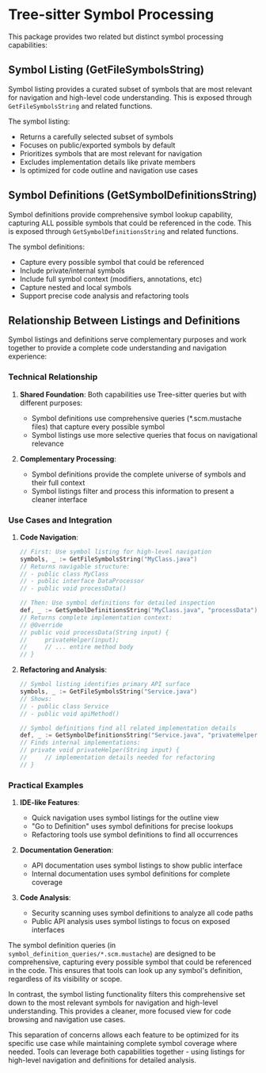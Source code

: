 # Tree-sitter Symbol Processing

This package provides two related but distinct symbol processing capabilities:

## Symbol Listing (GetFileSymbolsString)

Symbol listing provides a curated subset of symbols that are most relevant for navigation and high-level code understanding. This is exposed through `GetFileSymbolsString` and related functions.

The symbol listing:
- Returns a carefully selected subset of symbols
- Focuses on public/exported symbols by default
- Prioritizes symbols that are most relevant for navigation
- Excludes implementation details like private members
- Is optimized for code outline and navigation use cases

## Symbol Definitions (GetSymbolDefinitionsString)

Symbol definitions provide comprehensive symbol lookup capability, capturing ALL possible symbols that could be referenced in the code. This is exposed through `GetSymbolDefinitionsString` and related functions.

The symbol definitions:
- Capture every possible symbol that could be referenced
- Include private/internal symbols
- Include full symbol context (modifiers, annotations, etc)
- Capture nested and local symbols
- Support precise code analysis and refactoring tools

## Relationship Between Listings and Definitions

Symbol listings and definitions serve complementary purposes and work together to provide a complete code understanding and navigation experience:

### Technical Relationship

1. **Shared Foundation**: Both capabilities use Tree-sitter queries but with different purposes:
   - Symbol definitions use comprehensive queries (*.scm.mustache files) that capture every possible symbol
   - Symbol listings use more selective queries that focus on navigational relevance

2. **Complementary Processing**:
   - Symbol definitions provide the complete universe of symbols and their full context
   - Symbol listings filter and process this information to present a cleaner interface

### Use Cases and Integration

1. **Code Navigation**:
   ```go
   // First: Use symbol listing for high-level navigation
   symbols, _ := GetFileSymbolsString("MyClass.java")
   // Returns navigable structure:
   // - public class MyClass
   // - public interface DataProcessor
   // - public void processData()
   
   // Then: Use symbol definitions for detailed inspection
   def, _ := GetSymbolDefinitionsString("MyClass.java", "processData")
   // Returns complete implementation context:
   // @Override
   // public void processData(String input) {
   //     privateHelper(input);
   //     // ... entire method body
   // }
   ```

2. **Refactoring and Analysis**:
   ```go
   // Symbol listing identifies primary API surface
   symbols, _ := GetFileSymbolsString("Service.java")
   // Shows:
   // - public class Service
   // - public void apiMethod()
   
   // Symbol definitions find all related implementation details
   def, _ := GetSymbolDefinitionsString("Service.java", "privateHelper")
   // Finds internal implementations:
   // private void privateHelper(String input) {
   //     // implementation details needed for refactoring
   // }
   ```

### Practical Examples

1. **IDE-like Features**:
   - Quick navigation uses symbol listings for the outline view
   - "Go to Definition" uses symbol definitions for precise lookups
   - Refactoring tools use symbol definitions to find all occurrences

2. **Documentation Generation**:
   - API documentation uses symbol listings to show public interface
   - Internal documentation uses symbol definitions for complete coverage

3. **Code Analysis**:
   - Security scanning uses symbol definitions to analyze all code paths
   - Public API analysis uses symbol listings to focus on exposed interfaces

The symbol definition queries (in `symbol_definition_queries/*.scm.mustache`) are designed to be comprehensive, capturing every possible symbol that could be referenced in the code. This ensures that tools can look up any symbol's definition, regardless of its visibility or scope.

In contrast, the symbol listing functionality filters this comprehensive set down to the most relevant symbols for navigation and high-level understanding. This provides a cleaner, more focused view for code browsing and navigation use cases.

This separation of concerns allows each feature to be optimized for its specific use case while maintaining complete symbol coverage where needed. Tools can leverage both capabilities together - using listings for high-level navigation and definitions for detailed analysis.